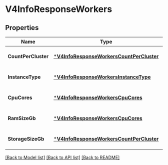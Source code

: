 # V4InfoResponseWorkers

## Properties
Name | Type | Description | Notes
------------ | ------------- | ------------- | -------------
**CountPerCluster** | [***V4InfoResponseWorkersCountPerCluster**](V4InfoResponse_workers_count_per_cluster.md) |  | [optional] [default to null]
**InstanceType** | [***V4InfoResponseWorkersInstanceType**](V4InfoResponse_workers_instance_type.md) |  | [optional] [default to null]
**CpuCores** | [***V4InfoResponseWorkersCpuCores**](V4InfoResponse_workers_cpu_cores.md) |  | [optional] [default to null]
**RamSizeGb** | [***V4InfoResponseWorkersCpuCores**](V4InfoResponse_workers_cpu_cores.md) |  | [optional] [default to null]
**StorageSizeGb** | [***V4InfoResponseWorkersCountPerCluster**](V4InfoResponse_workers_count_per_cluster.md) |  | [optional] [default to null]

[[Back to Model list]](../README.md#documentation-for-models) [[Back to API list]](../README.md#documentation-for-api-endpoints) [[Back to README]](../README.md)


